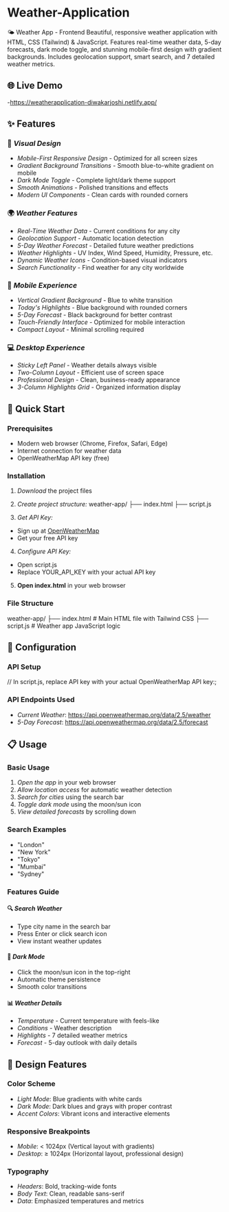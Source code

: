 # Weather-Application
🌤️ Weather App - Frontend  Beautiful, responsive weather application with HTML, CSS (Tailwind) &amp; JavaScript. Features real-time weather data, 5-day forecasts, dark mode toggle, and stunning mobile-first design with gradient backgrounds. Includes geolocation support, smart search, and 7 detailed weather metrics.

## 🌐 Live Demo

-https://weatherapplication-diwakarjoshi.netlify.app/

## ✨ Features

### 🎨 *Visual Design*
- *Mobile-First Responsive Design* - Optimized for all screen sizes
- *Gradient Background Transitions* - Smooth blue-to-white gradient on mobile
- *Dark Mode Toggle* - Complete light/dark theme support
- *Smooth Animations* - Polished transitions and effects
- *Modern UI Components* - Clean cards with rounded corners

### 🌍 *Weather Features*
- *Real-Time Weather Data* - Current conditions for any city
- *Geolocation Support* - Automatic location detection
- *5-Day Weather Forecast* - Detailed future weather predictions
- *Weather Highlights* - UV Index, Wind Speed, Humidity, Pressure, etc.
- *Dynamic Weather Icons* - Condition-based visual indicators
- *Search Functionality* - Find weather for any city worldwide

### 📱 *Mobile Experience*
- *Vertical Gradient Background* - Blue to white transition
- *Today's Highlights* - Blue background with rounded corners
- *5-Day Forecast* - Black background for better contrast
- *Touch-Friendly Interface* - Optimized for mobile interaction
- *Compact Layout* - Minimal scrolling required

### 💻 *Desktop Experience*
- *Sticky Left Panel* - Weather details always visible
- *Two-Column Layout* - Efficient use of screen space
- *Professional Design* - Clean, business-ready appearance
- *3-Column Highlights Grid* - Organized information display

## 🚀 Quick Start

### Prerequisites
- Modern web browser (Chrome, Firefox, Safari, Edge)
- Internet connection for weather data
- OpenWeatherMap API key (free)

### Installation

1. *Download* the project files
2. *Create project structure:*
weather-app/
├── index.html
├── script.js

3. *Get API Key:*
- Sign up at [OpenWeatherMap](https://openweathermap.org/api)
- Get your free API key

4. *Configure API Key:*
- Open script.js
- Replace YOUR_API_KEY with your actual API key

5. **Open index.html** in your web browser

### File Structure
weather-app/
├── index.html # Main HTML file with Tailwind CSS
├── script.js # Weather app JavaScript logic

## 🔧 Configuration

### API Setup
// In script.js, replace API key with your actual OpenWeatherMap API key:;

### API Endpoints Used
- *Current Weather*: https://api.openweathermap.org/data/2.5/weather
- *5-Day Forecast*: https://api.openweathermap.org/data/2.5/forecast

## 📋 Usage

### Basic Usage
1. *Open the app* in your web browser
2. *Allow location access* for automatic weather detection
3. *Search for cities* using the search bar
4. *Toggle dark mode* using the moon/sun icon
5. *View detailed forecasts* by scrolling down

### Search Examples
- "London"
- "New York"
- "Tokyo"
- "Mumbai"
- "Sydney"

### Features Guide

#### 🔍 *Search Weather*
- Type city name in the search bar
- Press Enter or click search icon
- View instant weather updates

#### 🌙 *Dark Mode*
- Click the moon/sun icon in the top-right
- Automatic theme persistence
- Smooth color transitions

#### 📊 *Weather Details*
- *Temperature* - Current temperature with feels-like
- *Conditions* - Weather description
- *Highlights* - 7 detailed weather metrics
- *Forecast* - 5-day outlook with daily details

## 🎨 Design Features

### Color Scheme
- *Light Mode*: Blue gradients with white cards
- *Dark Mode*: Dark blues and grays with proper contrast
- *Accent Colors*: Vibrant icons and interactive elements

### Responsive Breakpoints
- *Mobile*: < 1024px (Vertical layout with gradients)
- *Desktop*: ≥ 1024px (Horizontal layout, professional design)

### Typography
- *Headers*: Bold, tracking-wide fonts
- *Body Text*: Clean, readable sans-serif
- *Data*: Emphasized temperatures and metrics
